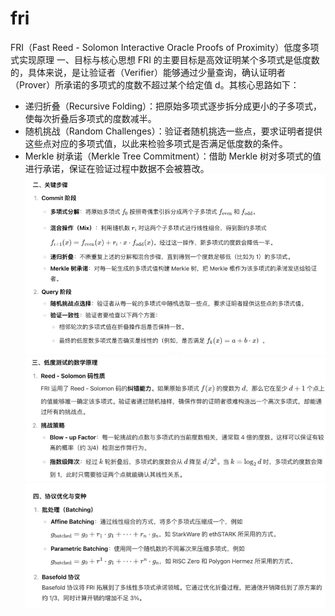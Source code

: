 # fri
FRI（Fast Reed - Solomon Interactive Oracle Proofs of Proximity）低度多项式实现原理
一、目标与核心思想
FRI 的主要目标是高效证明某个多项式是低度数的，具体来说，是让验证者（Verifier）能够通过少量查询，确认证明者（Prover）所承诺的多项式的度数不超过某个给定值 d。其核心思路如下：
* 递归折叠（Recursive Folding）：把原始多项式逐步拆分成更小的子多项式，使每次折叠后多项式的度数减半。
* 随机挑战（Random Challenges）：验证者随机挑选一些点，要求证明者提供这些点对应的多项式值，以此来检验多项式是否满足低度数的条件。
* Merkle 树承诺（Merkle Tree Commitment）：借助 Merkle 树对多项式的值进行承诺，保证在验证过程中数据不会被篡改。
![alt text](../images/image-17.png)
![alt text](../images/image-18.png)
![alt text](../images/image-19.png)